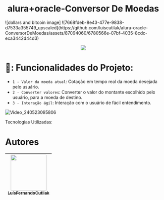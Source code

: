 ﻿<h1 align="center">alura+oracle-Conversor De Moedas </h1>
![dollars and bitcoin image] ![7668fdeb-8e43-477e-9838-d7533a355749_upscaled](https://github.com/luiscutilak/alura-oracle-ConversorDeMoedas/assets/87094060/6780566e-07bf-4035-8cdc-eca3442d44d3)


<p align="center">
<img  loading="lazy" ![Badge Concluído] src="http://img.shields.io/static/v1?label=STATUS&message=EM%20CONCLUÍDO&color=GREEN&style=for-the-badge"/>

# 💱: Funcionalidades do Projeto:

- `1 - Valor da moeda atual`: Cotação em tempo real da moeda desejada pelo usuário.
- `2 - Converter valores`: Converter o valor do montante escolhido pelo usuário, para a moeda de destino.
- `3 - Interação ágil`: Interação com o usuário de fácil entendimento.

  
![Video_240523095806](https://github.com/luiscutilak/alura-oracle-ConversorDeMoedas/assets/87094060/1550199c-d142-453d-a964-704236d0594d)


Tecnologias Utilizadas:


# Autores

| [<img loading="lazy" src="https://github.com/luiscutilak/alura-oracle-ConversorDeMoedas/assets/87094060/97628bc5-5d9f-4a40-b19a-8584d53e80d5" width=115><br><sub>LuísFernandoCutilak</sub>](https://github.com/luiscutilak) |
| :---: |

